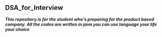 ## DSA_for_Interview
***This repository is for the student who's preparing for the product based company.
All the codes are written in java you can use language your life your choice***
